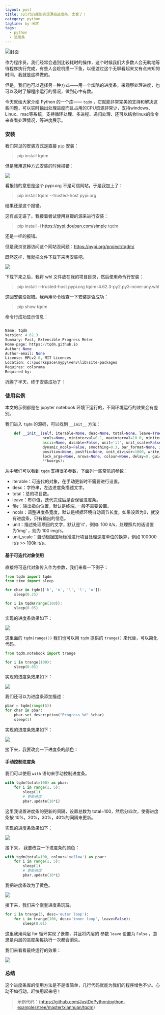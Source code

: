 ```yaml
---
layout: post
title: 几行代码就能实现漂亮进度条，太赞了！
category: python
tagline: by 闲欢
tags: 
  - python
  - 进度条
---
```


![封面](http://www.justdopython.com/assets/images/2021/12/tqdm/0.jpg)

作为程序员，我们经常会遇到比较耗时的操作，这个时候我们大多数人会无助地等待程序执行完成，有些人会趁机摸一下鱼，以便渡过这个无聊看起来又有点未知的时间，我就是这样做的。

但是，我们也可以选择另一种方式——用一个炫酷的进度条，来观察处理进度，也可以及时了解程序运行的情况，做到心中有数。

今天就给大家介绍 Python 的一个库—— `tqdm` ，它就能非常完美的支持和解决这些问题，可以实时输出处理进度而且占用的CPU资源非常少，支持windows、Linux、mac等系统，支持循环处理、多进程、递归处理、还可以结合linux的命令来查看处理情况，等进度展示。

<!--more-->

### 安装

我们常见的安装方式是直接 `pip` 安装：

> pip install tqdm

但是我用这种方式安装的时候报错：

![](http://www.justdopython.com/assets/images/2021/12/tqdm/1.jpg)

看报错的意思是这个 pypi.org 不是可信网站，于是我加上了：

> pip install tqdm  --trusted-host pypi.org

结果还是这个报错。

这有点无语了。我接着尝试使用豆瓣的源来进行安装：

> pip install -i https://pypi.douban.com/simple tqdm

还是一样的报错。

但是我浏览器访问这个网站没问题：https://pypi.org/project/tqdm/

既然这样，我就把文件下载下来再安装吧。

![](http://www.justdopython.com/assets/images/2021/12/tqdm/2.jpg)

下载下来之后，我将 whl 文件放在我的项目目录，然后使用命令行安装：

> pip install --trusted-host pypi.org tqdm-4.62.3-py2.py3-none-any.whl

这回安装没报错。我再用命令检查一下安装是否成功：

> pip show tqdm

命令行成功显示信息：

```python

Name: tqdm
Version: 4.62.3
Summary: Fast, Extensible Progress Meter
Home-page: https://tqdm.github.io
Author: None
Author-email: None
License: MPLv2.0, MIT Licences
Location: c:\pworkspace\mypy\venv\lib\site-packages
Requires: colorama
Required-by:


```

折腾了半天，终于安装成功了！


### 使用实例

本文的示例都是在 jupyter notebook 环境下运行的，不同环境运行的效果会有差别。

我们进入 `tqdm` 的源码，可以找到 `__init__` 方法：

```python
    def __init__(self, iterable=None, desc=None, total=None, leave=True, file=None,
                 ncols=None, mininterval=0.1, maxinterval=10.0, miniters=None,
                 ascii=None, disable=False, unit='it', unit_scale=False,
                 dynamic_ncols=False, smoothing=0.3, bar_format=None, initial=0,
                 position=None, postfix=None, unit_divisor=1000, write_bytes=None,
                 lock_args=None, nrows=None, colour=None, delay=0, gui=False,
                 **kwargs):

```

从中我们可以看到 `tqdm` 支持很多参数，下面列一些常见的参数：

- iterable：可迭代的对象，在手动更新时不需要进行设置。
- desc：字符串，左边进度条描述文字。
- total：总的项目数。
- leave：布尔值，迭代完成后是否保留进度条。
- file：输出指向位置，默认是终端, 一般不需要设置。
- ncols：调整进度条宽度，默认是根据环境自动调节长度，如果设置为0，就没有进度条，只有输出的信息。
- unit：描述处理项目的文字，默认是'it'，例如: 100 it/s，处理照片的话设置为'img' ，则为 100 img/s。
- unit_scale：自动根据国际标准进行项目处理速度单位的换算，例如 100000 it/s >> 100k it/s。


#### 基于可迭代对象使用

直接将可迭代对象传入作为参数，我们来看一下例子：

```python
from tqdm import tqdm
from time import sleep

for char in tqdm(['h', 'e', 'l', 'l', 'o']):
    sleep(0.25)

for i in tqdm(range(100)):
    sleep(0.05)

```

实现的进度条效果如下：

![](http://www.justdopython.com/assets/images/2021/12/tqdm/3.gif)

这里面的 `tqdm(range())` 我们也可以用 `tqdm` 提供的 `trange()` 来代替，可以简化代码。

```python
from tqdm.notebook import trange

for i in trange(100):
    sleep(0.05)

```
实现的进度条效果如下：

![](http://www.justdopython.com/assets/images/2021/12/tqdm/4.gif)

我们还可以为进度条添加描述：

```python
pbar = tqdm(range(5))
for char in pbar:
    pbar.set_description("Progress %d" %char)
    sleep(1)

```

实现的进度条效果如下：

![](http://www.justdopython.com/assets/images/2021/12/tqdm/5.gif)

接下来，我要改变一下进度条的颜色：


#### 手动控制进度条

我们可以使用 `with` 语句来手动控制进度条。

```python
with tqdm(total=100) as pbar:
    for i in range(1, 5):
        sleep(1)
        # 更新进度
        pbar.update(10*i)

```

这里我设置进度条的更新的间隔，设置总数为 total=100，然后分四次，使得进度条按 10%，20%，30%，40%的间隔来更新。

实现的进度条效果如下：

![](http://www.justdopython.com/assets/images/2021/12/tqdm/6.gif)

接下来， 我要改变一下进度条的颜色：

```python
with tqdm(total=100, colour='yellow') as pbar:
    for i in range(1, 5):
        sleep(1)
        # 更新进度
        pbar.update(10*i)

```

我把进度条改为了黄色。

![](http://www.justdopython.com/assets/images/2021/12/tqdm/7.gif)



接下来，我们来个嵌套进度条玩玩。

```python
for i in trange(3, desc='outer loop'):
    for i in trange(100, desc='inner loop', leave=False):
        sleep(0.01)

```

这里我用两层 for 循环实现了嵌套，并且将内层的 参数 `leave` 设置为 `False` ，意思是内层的进度条每执行一次都会消失。

我们来看看最终运行的效果：

![](http://www.justdopython.com/assets/images/2021/12/tqdm/8.gif)



### 总结

这个进度条库的使用方法是不是很简单，几行代码就能为我们的程序增色不少。心动不如行动，赶快用起来吧！


> 示例代码：(https://github.com/JustDoPython/python-examples/tree/master/xianhuan/tqdm)